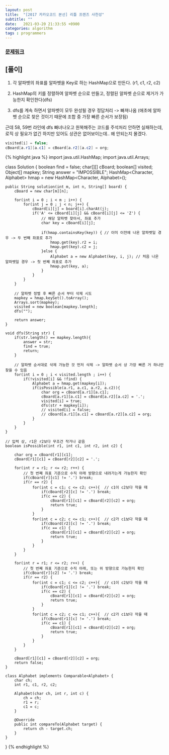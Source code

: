 ```yaml
---
layout: post
title:  "[2017 카카오코드 본선] 리틀 프렌즈 사천성"
subtitle: ""
date:   2021-03-20 21:33:55 +0900
categories: algorithm
tags : programmers
---
```


### [문제링크]({{"https://programmers.co.kr/learn/courses/30/lessons/1836"}})

## [풀이]

1. 각 알파벳의 좌표를 알파벳을 Key로 하는 HashMap으로 만든다. (r1, c1, r2, c2)

2. HashMap의 키를 정렬하여 알파벳 순으로 만들고, 정렬된 알파벳 순으로 제거가 가능한지 확인한다(dfs)

3. dfs를 계속 하면서 알파벳이 모두 완성될 경우 정답처리 -> 빠져나옴 (애초에 알파벳 순으로 찾은 것이기 때문에 조합 중 가장 빠른 순서가 보장됨)


근데 58, 59번 라인에 dfs 빠녀나오고 원복해주는 코드를 주석처리 안하면 실패하는데, 로직 상 필요가 없긴 하지만 있어도 상관은 없어보이는데.. 왜 안되는지 몰겠다.             

```java
visited[i] = false;
cBoard[a.r1][a.c1] = cBoard[a.r2][a.c2] = org;
```

{% highlight java %}
import java.util.HashMap;
import java.util.Arrays;

class Solution {
    boolean find = false;
    char[][] cBoard;
    boolean[] visited;
    Object[] mapkey;
    String answer = "IMPOSSIBLE";
    HashMap<Character, Alphabet> hmap = new HashMap<Character, Alphabet>();
    
    public String solution(int m, int n, String[] board) {
        cBoard = new char[m][n];
        
        for(int i = 0 ; i < m ; i++) {
            for(int j = 0 ; j < n; j++) {
                cBoard[i][j] = board[i].charAt(j);
                if('A' <= cBoard[i][j] && cBoard[i][j] <= 'Z') {
                    // 해당 알파벳 찾아서, 좌표 추가
                    char key = cBoard[i][j];
                    
                    if(hmap.containsKey(key)) { // 이미 이전에 나온 알파벳일 경우 -> 두 번째 좌표로 추가
                        hmap.get(key).r2 = i;
                        hmap.get(key).c2 = j;
                    }else {
                        Alphabet a = new Alphabet(key, i, j); // 처음 나온 알파벳일 경우 -> 첫 번째 좌표로 추가
                        hmap.put(key, a);
                    }
                }
            }
        }
        
        // 알파벳 정렬 후 빠른 순서 부터 삭제 시도
        mapkey = hmap.keySet().toArray();       
        Arrays.sort(mapkey);
        visited = new boolean[mapkey.length];
        dfs("");
        
        return answer;
    }
    
    void dfs(String str) {
        if(str.length() == mapkey.length){
            answer = str;
            find = true;
            return;
        }
            
        // 알파벳 순서대로 삭제 가능한 것 먼저 삭제 -> 알파벳 순서 상 가장 빠른 거 하나만 찾을 수 있음
        for(int i = 0 ; i < visited.length ; i++) {
            if(!visited[i] && !find) {
                Alphabet a = hmap.get(mapkey[i]);
                if(isPossible(a.r1, a.c1, a.r2, a.c2)){
                    char org = cBoard[a.r1][a.c1];
                    cBoard[a.r1][a.c1] = cBoard[a.r2][a.c2] = '.';
                    visited[i] = true;
                    dfs(str + mapkey[i]);
                    // visited[i] = false;
                    // cBoard[a.r1][a.c1] = cBoard[a.r2][a.c2] = org;
                }
            }
        }
    }
    
    // 입력 상, r1은 r2보다 무조건 작거나 같음
    boolean isPossible(int r1, int c1, int r2, int c2) {
        
        char org = cBoard[r1][c1];
        cBoard[r1][c1] = cBoard[r2][c2] = '.';
        
        for(int r = r1; r <= r2; r++) {
            // 첫 번째 좌표 기준으로 수직 아래 방향으로 내려가는게 가능한지 확인
            if(cBoard[r][c1] != '.') break;
            if(r == r2) {                
                for(int c = c1; c <= c2; c++){  // c1이 c2보다 작을 때
                    if(cBoard[r2][c] != '.') break;
                    if(c == c2) {
                        cBoard[r1][c1] = cBoard[r2][c2] = org;
                        return true;
                    }
                }
                for(int c = c2; c <= c1; c++){  // c2가 c1보다 작을 때
                    if(cBoard[r2][c] != '.') break;
                    if(c == c1) {
                        cBoard[r1][c1] = cBoard[r2][c2] = org;
                        return true;
                    }
                }
            }
        }
        
        for(int r = r1; r <= r2; r++) {
            // 첫 번째 좌표 기준으로 수직 아래, 또는 위 방향으로 가능한지 확인
            if(cBoard[r][c2] != '.') break;
            if(r == r2) {
                for(int c = c1; c <= c2; c++){  // c1이 c2보다 작을 때
                    if(cBoard[r1][c] != '.') break;
                    if(c == c2) {
                        cBoard[r1][c1] = cBoard[r2][c2] = org;
                        return true;
                    }
                }
                for(int c = c2; c <= c1; c++){  // c2가 c1보다 작을 때
                    if(cBoard[r1][c] != '.') break;
                    if(c == c1) {
                        cBoard[r1][c1] = cBoard[r2][c2] = org;
                        return true;
                    }
                }
            }
        }
        
        cBoard[r1][c1] = cBoard[r2][c2] = org;
        return false;
    }

    class Alphabet implements Comparable<Alphabet> {
        char ch;
        int r1, c1, r2, c2;
        
        Alphabet(char ch, int r, int c) {
            ch = ch;
            r1 = r;
            c1 = c;
        }
        
        @Override
        public int compareTo(Alphabet target) {
            return ch - target.ch;
        }
    }
}
{% endhighlight %}